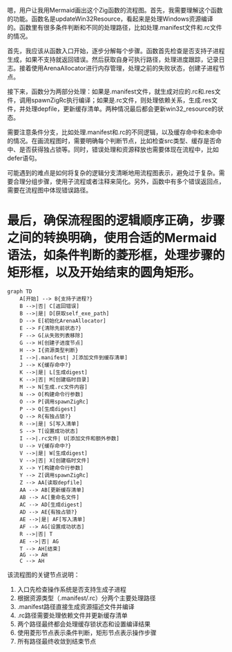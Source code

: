 嗯，用户让我用Mermaid画出这个Zig函数的流程图。首先，我需要理解这个函数的功能。函数名是updateWin32Resource，看起来是处理Windows资源编译的。函数里有很多条件判断和不同的处理路径，比如处理.manifest文件和.rc文件的情况。

首先，我应该从函数入口开始，逐步分解每个步骤。函数首先检查是否支持子进程生成，如果不支持就返回错误。然后获取自身可执行路径，处理进度跟踪，记录日志。接着使用ArenaAllocator进行内存管理，处理之前的失败状态，创建子进程节点。

接下来，函数分为两部分处理：如果是.manifest文件，就生成对应的.rc和.res文件，调用spawnZigRc执行编译；如果是.rc文件，则处理依赖关系，生成.res文件，并处理depfile，更新缓存清单。两种情况最后都会更新win32_resource的状态。

需要注意条件分支，比如处理.manifest和.rc的不同逻辑，以及缓存命中和未命中的情况。在画流程图时，需要明确每个判断节点，比如检查src类型、缓存是否命中、是否获得独占锁等。同时，错误处理和资源释放也需要体现在流程中，比如defer语句。

可能遇到的难点是如何将复杂的逻辑分支清晰地用流程图表示，避免过于复杂。需要合理分组步骤，使用子流程或者注释来简化。另外，函数中有多个错误返回点，需要在流程图中体现错误路径。

最后，确保流程图的逻辑顺序正确，步骤之间的转换明确，使用合适的Mermaid语法，如条件判断的菱形框，处理步骤的矩形框，以及开始结束的圆角矩形。
================================================
```mermaid
graph TD
    A[开始] --> B{支持子进程?}
    B -->|否| C[返回错误]
    B -->|是| D[获取self_exe_path]
    D --> E[初始化ArenaAllocator]
    E --> F{清除先前状态?}
    F --> G[从失败列表移除]
    G --> H[创建子进度节点]
    H --> I{资源类型判断}
    I -->|.manifest| J[添加文件到缓存清单]
    J --> K{缓存命中?}
    K -->|是| L[生成digest]
    K -->|否| M[创建临时目录]
    M --> N[生成.rc文件内容]
    N --> O[构建命令行参数]
    O --> P[调用spawnZigRc]
    P --> Q[生成digest]
    Q --> R{有独占锁?}
    R -->|是| S[写入清单]
    S --> T[设置成功状态]
    I -->|.rc文件| U[添加文件和额外参数]
    U --> V{缓存命中?}
    V -->|是| W[生成digest]
    V -->|否| X[创建临时文件]
    X --> Y[构建命令行参数]
    Y --> Z[调用spawnZigRc]
    Z --> AA[读取depfile]
    AA --> AB[更新缓存清单]
    AB --> AC[重命名文件]
    AC --> AD[生成digest]
    AD --> AE{有独占锁?}
    AE -->|是| AF[写入清单]
    AF --> AG[设置成功状态]
    R -->|否| T
    AE -->|否| AG
    T --> AH[结束]
    AG --> AH
    C --> AH
``` 

该流程图的关键节点说明：
1. 入口先检查操作系统是否支持生成子进程
2. 根据资源类型（.manifest/.rc）分两个主要处理路径
3. .manifest路径直接生成资源描述文件并编译
4. .rc路径需要处理依赖文件并更新缓存清单
5. 两个路径最终都会处理缓存锁状态和设置编译结果
6. 使用菱形节点表示条件判断，矩形节点表示操作步骤
7. 所有路径最终收敛到结束节点